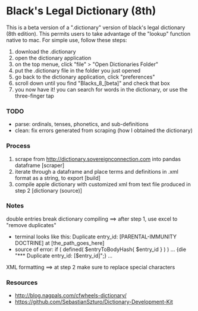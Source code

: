 # Black's Legal Dictionary (8th) #

This is a beta version of a ".dictionary" version of black's legal dictionary (8th edition). This permits users to take advantage of the "lookup" function native to mac. For simple use, follow these steps: 

1. download the .dictionary
2. open the dictionary application
3. on the top menue, click "file" > "Open Dictionaries Folder"
4. put the .dictionary file in the folder you just opened
5. go back to the dictionary application, click "preferences" 
6. scroll down until you find "Blacks_8_[beta]" and check that box
7. you now have it! you can search for words in the dictionary, or use the three-finger tap 
<link to gif of three-finger>

<screen of program>

### TODO
- parse: ordinals, tenses, phonetics, and sub-definitions 
- clean: fix errors generated from scraping (how I obtained the dictionary) 

### Process

1. scrape from http://dictionary.sovereignconnection.com into pandas dataframe [scraper]
2. iterate through a dataframe and place terms and definitions in .xml format as a string, to export [build] 
3. compile apple dictionary with customized xml from text file produced in step 2 [dictionary (source)]

### Notes 

double entries break dictionary compiling ==> after step 1, use excel to "remove duplicates" 
  - terminal looks like this: Duplicate entry_id: [PARENTAL-IMMUNITY DOCTRINE] at [the_path_goes_here]
  - source of error: if ( defined( $entryToBodyHash{ $entry_id } ) )   ...     {die "*** Duplicate entry_id: [$entry_id]";}     ...

XML formatting ==> at step 2 make sure to replace special characters 
<link to special characters>

### Resources
- http://blog.nagpals.com/cfwheels-dictionary/
- https://github.com/SebastianSzturo/Dictionary-Development-Kit
